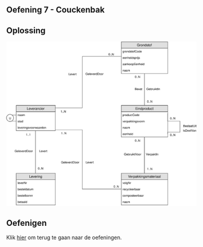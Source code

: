 ## Oefening 7 - Couckenbak
## Oplossing

<img src="./exercise-7.svg">

## Oefenigen
Klik [hier](../exercises.md) om terug te gaan naar de oefeningen.